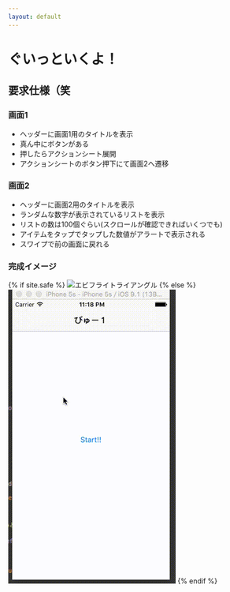 ```yaml
---
layout: default
---
```

 
# ぐいっといくよ！
 
## 要求仕様（笑

### 画面1
- ヘッダーに画面1用のタイトルを表示
- 真ん中にボタンがある
- 押したらアクションシート展開
- アクションシートのボタン押下にて画面2へ遷移

### 画面2
- ヘッダーに画面2用のタイトルを表示
- ランダムな数字が表示されているリストを表示
- リストの数は100個ぐらい(スクロールが確認できればいくつでも)
- アイテムをタップでタップした数値がアラートで表示される
- スワイプで前の画面に戻れる

### 完成イメージ

{% if site.safe %}
![エビフライトライアングル](/akky/shots/no2-1.gif "サンプル")
{% else %}
![エビフライトライアングル](/shots/no2-1.gif "サンプル")
{% endif %}